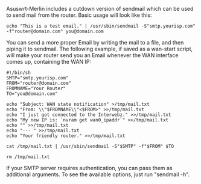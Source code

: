 Asuswrt-Merlin includes a cutdown version of sendmail which can be used to send mail from the router.  Basic usage will look like this:

```
echo "This is a test email." | /usr/sbin/sendmail -S"smtp.yourisp.com" -f"router@domain.com" you@domain.com
```

You can send a more proper Email by writing the mail to a file, and then piping it to sendmail.  The following example, if saved as a wan-start script, will make your router send you an Email whenever the WAN interface comes up, containing the WAN IP:

```
#!/bin/sh
SMTP="smtp.yourisp.com"
FROM="router@domain.com"
FROMNAME="Your Router"
TO="you@domain.com"

echo "Subject: WAN state notification" >/tmp/mail.txt
echo "From: \\"$FROMNAME\\"<$FROM>" >>/tmp/mail.txt
echo "I just got connected to the Interwebz." >>/tmp/mail.txt
echo "My new IP is: `nvram get wan0_ipaddr`" >>/tmp/mail.txt
echo "" >>/tmp/mail.txt
echo "--- " >>/tmp/mail.txt
echo "Your friendly router." >>/tmp/mail.txt

cat /tmp/mail.txt | /usr/sbin/sendmail -S"$SMTP" -f"$FROM" $TO

rm /tmp/mail.txt
```

If your SMTP server requires authentication, you can pass them as additional arguments.  To see the available options, just run "sendmail -h".
